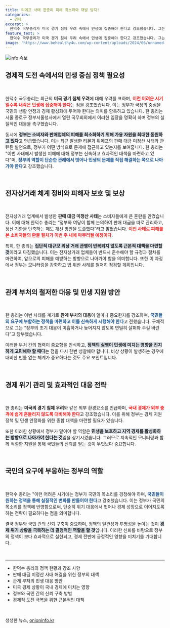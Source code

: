 ```yaml
---
title: 티메프 사태 한총리 피해 최소화와 재발 방지!
categories:
  - 경제
excerpt: >
  한덕수 국무총리가 미국 경기 침체 우려 속에서 민생에 집중해야 한다고 강조했습니다. 그는 정부의 신속한 대처와 전자상거래 제도 개선을 통해 국민 피해를 최소화하겠다고 밝혔습니다. 지금이 정부의 실천이 중요한 시점입니다!
feature_text: >
  한덕수 국무총리가 미국 경기 침체 우려 속에서 민생에 집중해야 한다고 강조했습니다. 그는 정부의 신속한 대처와 전자상거래 제도 개선을 통해 국민 피해를 최소화하겠다고 밝혔습니다. 지금이 정부의 실천이 중요한 시점입니다!
image: 'https://www.behealthy4u.com/wp-content/uploads/2024/06/unnamed-file.png'
---
```


<p><img src="https://www.behealthy4u.com/wp-content/uploads/2024/06/unnamed-file.png" alt="info 속보" /></p>

<h2>경제적 도전 속에서의 민생 중심 정책 필요성</h2>

<p data-ke-size="size16">&nbsp;</p>

<p data-ke-size="size16">한덕수 국무총리는 최근의 <b>미국 경기 침체 우려</b>에 대해 우려를 표하며, <b><span style="color: #ee2323;">이런 어려운 시기일수록 내각은 민생에 집중해야 한다</span></b>는 점을 강조했습니다. 이는 정부가 국정의 중심을 국민의 생활 안정과 경제 활성화에 두어야 한다는 의미를 함축하고 있습니다. 한 총리는 서울 종로구 정부서울청사에서 열린 국무회의에서 이러한 입장을 명확히 하며 정부의 실질적인 대응을 촉구했습니다.</p>

<p data-ke-size="size16">동시에 <b><span style="background-color: #21538527;">정부는 소비자와 판매업체의 피해를 최소화하기 위해 가용 자원을 최대한 동원하고 있다</span></b>고 언급했습니다. 이는 최근 발생한 티몬과 위메프의 판매 대금 미정산 사태와 관련된 발언으로, 정부가 어떤 방식으로 문제에 접근하고 있는지를 보여줍니다. 한 총리는 "이번 사태에서 발생한 피해에 대해 정부는 신속하고 효과적인 대책을 마련하고 있다"며, <b><span style="color: #1a5490;">정부의 역할이 단순한 관래에서 벗어나 민생의 문제를 직접 해결하는 쪽으로 나아가야 한다</span></b>고 강조했습니다.</p>

<p data-ke-size="size16">&nbsp;</p>

<h2>전자상거래 체계 정비와 피해자 보호 및 보상</h2>

<p data-ke-size="size16">&nbsp;</p>

<p data-ke-size="size16">전자상거래 업계에서 발생한 <b>판매 대금 미정산 사태</b>는 소비자들에게 큰 혼란을 안겼습니다. 이에 대해 한덕수 총리는 “정부와 여당이 함께 논의하여 판매 대금을 따로 관리하고, 정산 기한을 단축하는 제도 개선 방안을 도출했다”라고 밝혔습니다. <b><span style="color: #ee2323;">이번 사태로 피해를 본 소비자들의 환불 절차가 이번 주 내에 마무리될 예정이다</span></b>.</p>

<p data-ke-size="size16">특히, 한 총리는 <b><span style="background-color: #21538527;">집단적 대규모 외상 거래 관행이 반복되지 않도록 근본적 대책을 마련할 것</span></b>이라고 다짐했습니다. 이는 전자상거래 업체들이 반드시 준수해야 할 규정과 절차를 마련하여, 앞으로의 피해를 예방하는 방향으로 나아가야 함을 의미합니다. 또한 이 과정에서 정부는 모니터링을 강화하고 법 위반 사례를 철저히 점검할 계획입니다.</p>

<p data-ke-size="size16">&nbsp;</p>

<h2>관계 부처의 철저한 대응 및 민생 지원 방안</h2>

<p data-ke-size="size16">&nbsp;</p>

<p data-ke-size="size16">한 총리는 이번 사태를 계기로 <b>관계 부처의 대응</b>이 얼마나 중요한지를 강조하며, <b><span style="color: #1a5490;">국민들의 요구에 부합하는 정책을 마련하고 이를 신속하게 시행해야 한다</span></b>고 전했습니다. 구체적으로 그는 “정부의 초기 대응이 미흡하거나 늦어지지 않도록 면밀히 살펴봐 주길 바란다”고 당부했습니다.</p>

<p data-ke-size="size16">이러한 부처 간의 협력이 중요함을 인식하고, <b><span style="background-color: #21538527;">정책의 실행이 민생에 미치는 영향을 진지하게 고민해야 할 때다</span></b>는 점을 다시 한번 성찰해야 합니다. 비상 상황이 발생하는 경우에 대비한 빈틈 없는 체계가 중요하다는 것도 주요 포인트입니다.</p>

<p data-ke-size="size16">&nbsp;</p>

<h2>경제 위기 관리 및 효과적인 대응 전략</h2>

<p data-ke-size="size16">&nbsp;</p>

<p data-ke-size="size16">한 총리는 <b>미국의 경기 침체 우려</b>와 같은 외부 환경요소를 언급하며, <b><span style="color: #ee2323;">국내 경제가 외부 충격에 쉽게 흔들리지 않도록 대비해야 한다</span></b>고 강조했습니다. 이를 위해 정부는 경제 지원 정책 및 민생 안정화를 위한 종합 대책을 마련할 필요가 있습니다.</p>

<p data-ke-size="size16">또한 이러한 상황에서 정부가 맡아야 할 역할은 <b><span style="background-color: #21538527;">민생을 보호하고 지역 경제를 활성화하는 방향으로 나아가야 한다는 것</span></b>임을 상기시켰습니다. 그러므로 지속적인 모니터링과 함께 적절한 지원을 통해 국민들의 신뢰를 얻는 것이 무엇보다 중요합니다.</p>

<p data-ke-size="size16">&nbsp;</p>

<h2>국민의 요구에 부응하는 정부의 역할</h2>

<p data-ke-size="size16">&nbsp;</p>

<p data-ke-size="size16">한덕수 총리는 "이런 어려운 시기에는 정부가 국민의 목소리를 경청해야 하며, <b><span style="color: #1a5490;">국민들이 원하는 정책을 통해 실질적인 변화를 만들어야 한다</span></b>고 강조했습니다. 이는 정부가 국민의 목소리를 정책에 반영함으로써, 단순히 위기 대응에서 벗어나 경제 성장으로 이어지도록 하는 전략이 필요하다는 점을 의미합니다.</p>

<p data-ke-size="size16">결국 정부와 국민 간의 신뢰 구축이 중요하며, 정책의 일관성과 투명성을 높이는 것이 <b><span style="background-color: #21538527;">경제 위기 상황을 극복하는 데 결정적인 역할을 할 것</span></b>입니다. 이러한 신뢰를 바탕으로 정부의 정책이 보다 효과적으로 실현되고, 경제 전반에 긍정적인 영향을 미치기를 기대합니다.</p>

<p data-ke-size="size16">&nbsp;</p>

<hr />

<ul>
    <li>한덕수 총리의 정책 현황과 강조 사항</li>
    <li>판매 대금 미정산 사태 해결을 위한 정부의 대책</li>
    <li>관계 부처의 민생 대응 방안</li>
    <li>미국 경제 상황이 국내 경제에 미치는 영향</li>
    <li>정부와 국민 간의 신뢰 구축 방법</li>
    <li>경제적 도전 극복을 위한 근본적인 대책</li>
</ul>

<p data-ke-size="size16">&nbsp;</p>
생생한 뉴스, <a href="https://onioninfo.kr" rel="dofollow">onioninfo.kr</a>


